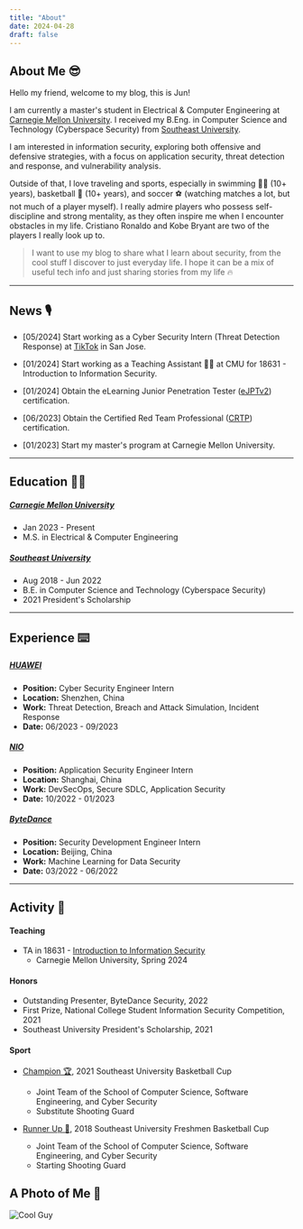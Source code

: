```yaml
---
title: "About"
date: 2024-04-28
draft: false
---
```


## About Me 😎

Hello my friend, welcome to my blog, this is Jun! 

I am currently a master's student in Electrical & Computer Engineering at [Carnegie Mellon University](https://www.cmu.edu/). I received my B.Eng. in Computer Science and Technology (Cyberspace Security) from [Southeast University](https://www.seu.edu.cn/english/).

I am interested in information security, exploring both offensive and defensive strategies, with a focus on application security, threat detection and response, and vulnerability analysis.

Outside of that, I love traveling and sports, especially in swimming 🏊‍♂️ (10+ years), basketball 🏀 (10+ years), and soccer ⚽ (watching matches a lot, but not much of a player myself). I really admire players who possess self-discipline and strong mentality, as they often inspire me when I encounter obstacles in my life. Cristiano Ronaldo and Kobe Bryant are two of the players I really look up to.

> I want to use my blog to share what I learn about security, from the cool stuff I discover to just everyday life. I hope it can be a mix of useful tech info and just sharing stories from my life 🔥

___

## News 🎙️
* [05/2024] Start working as a Cyber Security Intern (Threat Detection Response) at [TikTok](https://www.tiktok.com/) in San Jose.

* [01/2024] Start working as a Teaching Assistant 👨‍🏫 at CMU for 18631 - Introduction to Information Security.

* [01/2024] Obtain the eLearning Junior Penetration Tester ([eJPTv2](https://security.ine.com/certifications/ejpt-certification/)) certification.

* [06/2023] Obtain the Certified Red Team Professional ([CRTP](https://www.alteredsecurity.com/post/certified-red-team-professional-crtp)) certification.

* [01/2023] Start my master's program at Carnegie Mellon University.

___

## Education 👨‍🎓
##### [Carnegie Mellon University](https://www.cmu.edu/)
  - Jan 2023 - Present
  - M.S. in Electrical & Computer Engineering
##### [Southeast University](https://www.seu.edu.cn/english/)
  - Aug 2018 - Jun 2022
  - B.E. in Computer Science and Technology (Cyberspace Security)
  - 2021 President's Scholarship

___

## Experience ⌨️

##### [HUAWEI](https://www.huawei.com/en/)
- **Position:** Cyber Security Engineer Intern
- **Location:** Shenzhen, China
- **Work:** Threat Detection, Breach and Attack Simulation, Incident Response 
- **Date:** 06/2023 - 09/2023

##### [NIO](https://www.nio.com/)
- **Position:** Application Security Engineer Intern
- **Location:** Shanghai, China
- **Work:** DevSecOps, Secure SDLC, Application Security
- **Date:** 10/2022 - 01/2023

##### [ByteDance](https://www.bytedance.com/en/)
- **Position:** Security Development Engineer Intern
- **Location:** Beijing, China
- **Work:** Machine Learning for Data Security
- **Date:** 03/2022 - 06/2022

___

## Activity 👀
#### Teaching
* TA in 18631 - [Introduction to Information Security](https://www.cylab.cmu.edu/education/course-list/intro-information-security-ece.html)
  * Carnegie Mellon University, Spring 2024

#### Honors
* Outstanding Presenter, ByteDance Security, 2022
* First Prize, National College Student Information Security Competition, 2021
* Southeast University President's Scholarship, 2021

#### Sport
* [Champion 🏆](https://drive.google.com/drive/folders/1AwC6YC_h9ezQ3Aayi4HAFIB1CFwvUjgf?usp=drive_link), 2021 Southeast University Basketball Cup
  * Joint Team of the School of Computer Science, Software Engineering, and Cyber Security 
  * Substitute Shooting Guard

* [Runner Up 🥈](https://drive.google.com/drive/folders/1xRgrv8HGl-G_VSzuoQBEPNWLsTDoVu3x?usp=drive_link), 2018 Southeast University Freshmen Basketball Cup
  * Joint Team of the School of Computer Science, Software Engineering, and Cyber Security 
  * Starting Shooting Guard

## A Photo of Me 📸
![Cool Guy](/images/junwen.jpg "Captured at Tuna Harbor Park in San Diego, CA, 2019")